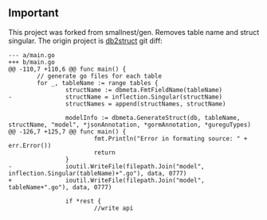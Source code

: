 
## Important

This project was forked from smallnest/gen. Removes table name and struct singular. The origin project is [db2struct](https://github.com/Shelnutt2/db2struct)
git diff: 
```
--- a/main.go
+++ b/main.go
@@ -110,7 +110,6 @@ func main() {
        // generate go files for each table
        for _, tableName := range tables {
                structName := dbmeta.FmtFieldName(tableName)
-               structName = inflection.Singular(structName)
                structNames = append(structNames, structName)

                modelInfo := dbmeta.GenerateStruct(db, tableName, structName, "model", *jsonAnnotation, *gormAnnotation, *gureguTypes)
@@ -126,7 +125,7 @@ func main() {
                        fmt.Println("Error in formating source: " + err.Error())
                        return
                }
-               ioutil.WriteFile(filepath.Join("model", inflection.Singular(tableName)+".go"), data, 0777)
+               ioutil.WriteFile(filepath.Join("model", tableName+".go"), data, 0777)

                if *rest {
                        //write api
```
